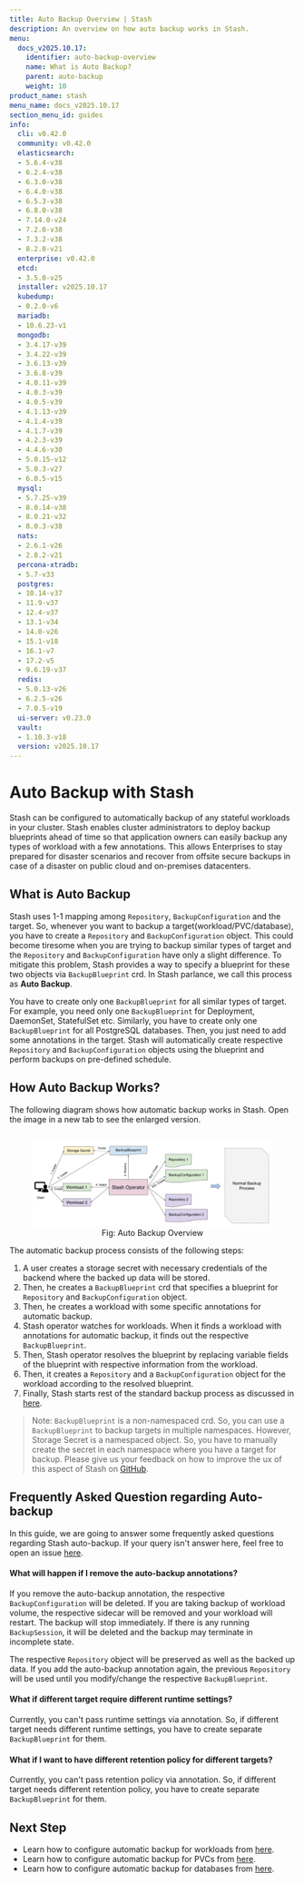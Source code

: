 ```yaml
---
title: Auto Backup Overview | Stash
description: An overview on how auto backup works in Stash.
menu:
  docs_v2025.10.17:
    identifier: auto-backup-overview
    name: What is Auto Backup?
    parent: auto-backup
    weight: 10
product_name: stash
menu_name: docs_v2025.10.17
section_menu_id: guides
info:
  cli: v0.42.0
  community: v0.42.0
  elasticsearch:
  - 5.6.4-v38
  - 6.2.4-v38
  - 6.3.0-v38
  - 6.4.0-v38
  - 6.5.3-v38
  - 6.8.0-v38
  - 7.14.0-v24
  - 7.2.0-v38
  - 7.3.2-v38
  - 8.2.0-v21
  enterprise: v0.42.0
  etcd:
  - 3.5.0-v25
  installer: v2025.10.17
  kubedump:
  - 0.2.0-v6
  mariadb:
  - 10.6.23-v1
  mongodb:
  - 3.4.17-v39
  - 3.4.22-v39
  - 3.6.13-v39
  - 3.6.8-v39
  - 4.0.11-v39
  - 4.0.3-v39
  - 4.0.5-v39
  - 4.1.13-v39
  - 4.1.4-v39
  - 4.1.7-v39
  - 4.2.3-v39
  - 4.4.6-v30
  - 5.0.15-v12
  - 5.0.3-v27
  - 6.0.5-v15
  mysql:
  - 5.7.25-v39
  - 8.0.14-v38
  - 8.0.21-v32
  - 8.0.3-v38
  nats:
  - 2.6.1-v26
  - 2.8.2-v21
  percona-xtradb:
  - 5.7-v33
  postgres:
  - 10.14-v37
  - 11.9-v37
  - 12.4-v37
  - 13.1-v34
  - 14.0-v26
  - 15.1-v18
  - 16.1-v7
  - 17.2-v5
  - 9.6.19-v37
  redis:
  - 5.0.13-v26
  - 6.2.5-v26
  - 7.0.5-v19
  ui-server: v0.23.0
  vault:
  - 1.10.3-v18
  version: v2025.10.17
---
```


# Auto Backup with Stash

Stash can be configured to automatically backup of any stateful workloads in your cluster. Stash enables cluster administrators to deploy backup blueprints ahead of time so that application owners can easily backup any types of workload with a few annotations. This allows Enterprises to stay prepared for disaster scenarios and recover from offsite secure backups in case of a disaster on public cloud and on-premises datacenters.

## What is Auto Backup

Stash uses 1-1 mapping among `Repository`, `BackupConfiguration` and the target. So, whenever you want to backup a target(workload/PVC/database), you have to create a `Repository` and `BackupConfiguration` object. This could become tiresome when you are trying to backup similar types of target and the `Repository` and `BackupConfiguration` have only a slight difference. To mitigate this problem, Stash provides a way to specify a blueprint for these two objects via `BackupBlueprint` crd. In Stash parlance, we call this process as **Auto Backup**.

You have to create only one `BackupBlueprint` for all similar types of target. For example, you need only one `BackupBlueprint` for Deployment, DaemonSet, StatefulSet etc. Similarly, you have to create only one `BackupBlueprint` for all PostgreSQL databases. Then, you just need to add some annotations in the target. Stash will automatically create respective `Repository` and `BackupConfiguration` objects using the blueprint and perform backups on pre-defined schedule.

## How Auto Backup Works?

The following diagram shows how automatic backup works in Stash. Open the image in a new tab to see the enlarged version.

<figure align="center">
  <img alt="Auto Backup Overview" src="images/auto_backup_overview.svg">
  <figcaption align="center">Fig: Auto Backup Overview</figcaption>
</figure>

The automatic backup process consists of the following steps:

1. A user creates a storage secret with necessary credentials of the backend where the backed up data will be stored.
2. Then, he creates a `BackupBlueprint` crd that specifies a blueprint for `Repository` and `BackupConfiguration` object.
3. Then, he creates a workload with some specific annotations for automatic backup.
4. Stash operator watches for workloads. When it finds a workload with annotations for automatic backup, it finds out the respective `BackupBlueprint`.
5. Then, Stash operator resolves the blueprint by replacing variable fields of the blueprint with respective information from the workload.
6. Then, it creates a `Repository` and a `BackupConfiguration` object for the workload according to the resolved blueprint.
7. Finally, Stash starts rest of the standard backup process as discussed in [here](/docs/v2025.10.17/guides/workloads/overview/).

> Note: `BackupBlueprint` is a non-namespaced crd. So, you can use a `BackupBlueprint` to backup targets in multiple namespaces. However, Storage Secret is a namespaced object. So, you have to manually create the secret in each namespace where you have a target for backup. Please give us your feedback on how to improve the ux of this aspect of Stash on [GitHub](https://github.com/stashed/stash/issues/842).

## Frequently Asked Question regarding Auto-backup

In this guide, we are going to answer some frequently asked questions regarding Stash auto-backup. If your query isn't answer here, feel free to open an issue [here](https://github.com/stashed/stash/issues).

#### What will happen if I remove the auto-backup annotations?

If you remove the auto-backup annotation, the respective `BackupConfiguration` will be deleted. If you are taking backup of workload volume, the respective sidecar will be removed and your workload will restart. The backup will stop immediately. If there is any running `BackupSession`, it will be deleted and the backup may terminate in incomplete state.

The respective `Repository` object will be preserved as well as the backed up data. If you add the auto-backup annotation again, the previous `Repository` will be used until you modify/change the respective `BackupBlueprint`.

#### What if different target require different runtime settings?

Currently, you can't pass runtime settings via annotation. So, if different target needs different runtime settings, you have to create separate `BackupBlueprint` for them.

#### What if I want to have different retention policy for different targets?

Currently, you can't pass retention policy via annotation. So, if different target needs different retention policy, you have to create separate `BackupBlueprint` for them.

## Next Step

- Learn how to configure automatic backup for workloads from [here](/docs/v2025.10.17/guides/auto-backup/workload/).
- Learn how to configure automatic backup for PVCs from [here](/docs/v2025.10.17/guides/auto-backup/pvc/).
- Learn how to configure automatic backup for databases from [here](/docs/v2025.10.17/guides/auto-backup/database/).
